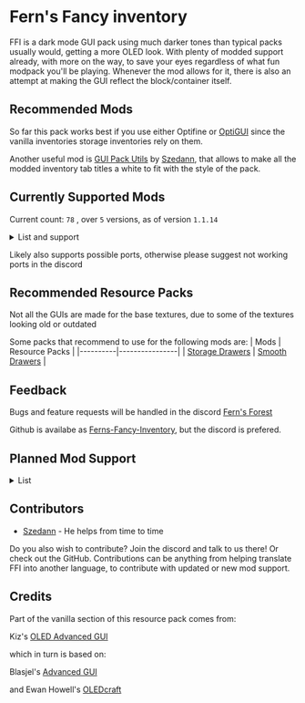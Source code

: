 # Fern's Fancy inventory
FFI is a dark mode GUI pack using much darker tones than typical packs usually would, getting a more OLED look. With plenty of modded support already, with more on the way, to save your eyes regardless of what fun modpack you'll be playing. Whenever the mod allows for it, there is also an attempt at making the GUI reflect the block/container itself.

## Recommended Mods
So far this pack works best if you use either Optifine or [OptiGUI](https://modrinth.com/mod/optigui) since the vanilla inventories storage inventories rely on them.

Another useful mod is [GUI Pack Utils](https://modrinth.com/mod/gui-pack-utils) by [Szedann](https://modrinth.com/user/Szedann), that allows to make all the modded inventory tab titles a white to fit with the style of the pack.
## Currently Supported Mods
Current count: 
`
78
`
, over 
`5` versions, as of version `1.1.14`
<details>
<summary>List and support</summary>

| X - Not supported | ✔ - Supported | ▲ - Partial support |
|:----:|:----:|:----:|

Partial support could mean that all inventories in the mod are dark, but not styled, or that some are styled and some aren't, or some remain light, or that it simply lacks support to remove the title of a GUI.

1.21 currently includes all the mod files from 1.20, but the mods are yet to update, so unless they change their files when updating, FFI should work when they get a 1.21 version.

---
| Mods     | 1.16 | 1.18 | 1.19 | 1.20 | 1.21 |
|----------|:----:|:----:|:----:|:----:|:----:|
| [Astral Sorcery](https://www.curseforge.com/minecraft/mc-mods/astral-sorcery) | ✔ | X | X | X | X |
| [Auth Me](https://modrinth.com/mod/auth-me) | ✔ | ✔ | ✔ | ✔ | ✔ |
| [Axiom](https://modrinth.com/mod/axiom) | X | X | X | ✔ | ✔ |
| [Backpacked](https://www.curseforge.com/minecraft/mc-mods/backpacked-fabric) | X | X | ✔ | ✔ | X |
| [BackSlot](https://modrinth.com/mod/backslot) | ✔| ✔ | ✔ | ✔ | ✔ |
| [Better Advancements](https://modrinth.com/mod/better-advancements) | ✔ | ✔ | ✔ | ✔ | ✔ |
| [Better Enchanting](https://modrinth.com/mod/better-enchanting) | X | X | X | ✔ | ✔ |
| [Better Stats](https://modrinth.com/mod/better-stats) | X | ✔ | ✔ | ✔ | ✔ |
| [Brewin' And Chewin'](https://modrinth.com/mod/brewin-and-chewin-fabric/versions) | X | X | ✔ | ✔ | ✔ |
| [Camera Utils](https://modrinth.com/mod/camera-utils) | X | ✔ | ✔ | ✔ | ✔ |
| [Capes](https://modrinth.com/mod/capes) | X | ✔ | ✔ | ✔ | X |
| [CC: Tweaked](https://modrinth.com/mod/cc-tweaked/) | ✔ | ✔ | ✔ | ✔ | ✔ |
| [Chat Patches](https://modrinth.com/mod/chatpatches) | X | ✔ | ✔ | ✔ | ✔ |
| [Chunk Loaders](https://modrinth.com/mod/chunk-loaders) | ✔ | ✔ | ✔ | ✔ | ✔ |
| [Cosmetic Armor](https://modrinth.com/mod/cosmetic-armor) | ✔ | ✔ | ✔ | ✔ | ✔ |
| [Cosmetic Armor Reworked](https://www.curseforge.com/minecraft/mc-mods/cosmetic-armor-reworked) | ✔ | ✔ | ✔ | ✔ | ✔ |
| [Create](https://modrinth.com/mod/create) | ✔ | ✔ | ✔ | ✔ | ✔ |
| [Create Big Cannons](https://modrinth.com/mod/create-big-cannons) | X | ✔ | ✔ | ✔ | ✔ |
| [Create Enchantment Industry](https://modrinth.com/mod/create-enchantment-industry) | X | X | ✔ | ✔ | ✔ |
| [Create: Estrogen](https://modrinth.com/mod/estrogen) | X | ✔ | ✔ | ✔ | X |
| [Create Nuclear](https://modrinth.com/mod/createnuclear) | X | X | X | ✔ | X |
| [Create: Numismatics](https://modrinth.com/mod/numismatics) | X | X | X | ✔ | ✔ |
| [Create: Railways Navigator](https://modrinth.com/mod/create-railways-navigator) | X | ✔ | ✔ | ✔ | ✔ |
| [Create: Steam 'n' Rails](https://modrinth.com/mod/create-steam-n-rails) | X | X | ✔ | ✔ | ✔ |
| [Curios](https://modrinth.com/mod/curios) | ✔ | ✔ | ✔ | ✔ | ✔ |
| [Detail Armor Bar](https://modrinth.com/mod/detail-armor-bar) | ✔ | ✔ | ✔ | ✔ | ✔ |
| [Diet](https://modrinth.com/mod/diet) | ▲ | ▲ | ▲ | ▲ | ▲ |
| [Easy Anvils](https://modrinth.com/mod/easy-anvils) | X | ✔ | ✔ | ✔ | ✔ |
| [Elegant Armour](https://modrinth.com/mod/elegantarmour) | X | X | ✔ | ✔ | ✔ |
| [Embers Rekindled](https://modrinth.com/mod/embers) | X | X | X | ✔ | ✔ |
| [EMI](https://modrinth.com/mod/emi) | X | ✔ | ✔ | ✔ | ✔ |
| [Enchancement](https://modrinth.com/mod/enchancement) | X | ✔ | ✔ | ✔ | ✔ |
| [Entity Texture Features](https://modrinth.com/mod/entitytexturefeatures) | ✔ | ✔ | ✔ | ✔ | ✔ |
| [Exposure](https://modrinth.com/mod/exposure) | X | X | ▲ | ✔ | ✔ |
| [Expanded delight](https://modrinth.com/mod/expanded-delight) | X | ✔ | ✔ | ✔ | ✔ |
| [Extreme Sound Muffler](https://modrinth.com/mod/extreme_sound_muffler) | X | ✔ | ✔ | ✔ | ✔ |
| [Fabric](https://fabricmc.net/) | ✔ | ✔ | ✔ | ✔ | ✔ |
| [Farmer's Delight](https://modrinth.com/mod/farmers-delight) | ✔ | ✔ | ✔ | ✔ | ✔ |
| [Farmer's Respite](https://www.curseforge.com/minecraft/mc-mods/farmers-respite) | ✔ | ✔ | ✔ | ✔ | ✔ |
| [Firorize](https://modrinth.com/mod/firorize) | ✔ | ✔ | ✔ | ✔ | ✔ |
| [FTB Library](https://www.curseforge.com/minecraft/mc-mods/ftb-library-forge) | ✔ | ✔ | ✔ | ✔ | ✔ |
| [FTB Quests](https://www.curseforge.com/minecraft/mc-mods/ftb-quests-forge) | ✔ | ✔ | ✔ | ✔  | ✔ |
| [FTB Teams](https://www.curseforge.com/minecraft/mc-mods/ftb-teams-forge) | ✔ | ✔ | ✔ | ✔ | ✔ |
| [Immersive Engineering](https://modrinth.com/mod/immersiveengineering) | ▲ | ▲ | ▲ | ▲ | ▲ |
| [Inventorio](https://modrinth.com/mod/inventorio) | ✔ | ✔ | ✔ | ✔ | ✔ |
| [Inventory Management](https://modrinth.com/mod/inventory-management) | X | ✔ | ✔ | ✔ | ✔ |
| [Inventory Profiles Next](https://modrinth.com/mod/inventory-profiles-next) | ✔ | ✔ | ✔ | ✔ | ✔ |
| [Iris Shaders](https://modrinth.com/mod/iris) | ✔ | ✔ | ✔ | ✔ | ✔ |
| [ItemSwapper](https://modrinth.com/plugin/itemswapper) | X | ✔ | ✔ | ✔ | ✔ |
| [JEI](https://modrinth.com/mod/jei) | ✔ | ✔ | ✔ | ✔ | ✔ |
| [Litematica](https://modrinth.com/mod/litematica) | ✔ | ✔ | ✔ | ✔ | ✔ |
| [MaLiLib](https://modrinth.com/mod/malilib) | ✔ | ✔ | ✔ | ✔ | ✔ |
| [Malum](https://modrinth.com/mod/malum) | X | ✔ | ✔ | ✔ | ✔ |
| [Mantle](https://modrinth.com/mod/mantle) | ✔ | ✔ | ✔ | ✔ | X |
| [MidnightControls](https://modrinth.com/mod/midnightcontrols) | ✔ | ✔ | ✔ | ✔ | ✔ |
| [Miner's Delight](https://modrinth.com/mod/miners-delight) | X | ✔ | ✔ | ✔ | ✔ |
| [Mod Menu](https://modrinth.com/mod/modmenu) | ✔ | ✔ | ✔ | ✔ | ✔ |
| [No Chat Reports](https://modrinth.com/mod/no-chat-reports) | X | ✔ | ✔ | ✔ | ✔ |
| [ObsidianUI](https://modrinth.com/mod/obsidianui) | ✔ | ✔ | ✔ | ✔ | ✔ |
| [Quark](https://modrinth.com/mod/quark) | ✔ | ✔ | ✔ | ✔ | ✔ |
| [REI](https://modrinth.com/mod/rei) | ✔ | ✔ | ✔ | ✔ | ✔ |
| [ReplayMod](https://modrinth.com/mod/replaymod) | ✔ | ✔ | ✔ | ✔ | ✔ |
| [Resourcify](https://modrinth.com/mod/resourcify) | ✔ | ✔ | ✔ | ✔ | ✔ |
| [Screenshot Viewer](https://modrinth.com/mod/screenshot-viewer/versions) | ✔ | ✔ | ✔ | ✔ | ✔ |
| [SeasonHUD](https://modrinth.com/mod/seasonhud) | ✔ | ✔ | ✔ | ✔ | ✔ |
| [Show Me Your Skin!](https://modrinth.com/mod/show-me-your-skin) | X | ✔ | ✔ | ✔ | ✔ |
| [Simple Discord RPC](https://modrinth.com/mod/simple-discord-rpc) | ✔ | ✔ | ✔ | ✔ | ✔ |
| [Simple Voice Chat](https://modrinth.com/plugin/simple-voice-chat) | ✔ | ✔ | ✔ | ✔ | ✔ |
| [Storage Drawers](https://modrinth.com/mod/storagedrawers) | ✔ | ✔ | ✔ | ✔ | ✔ |
| [Supplementaries](https://modrinth.com/mod/supplementaries) | ✔ | ✔ | ✔ | ✔ | ✔ |
| [Tinkers' Construct](https://modrinth.com/mod/tinkers-construct) | ▲ | ▲ | ▲ | ▲ | X |
| [Trinkets](https://modrinth.com/mod/trinkets) | X | ✔ | ✔ | ✔ | ✔ |
| [Universal Graves](https://modrinth.com/mod/universal-graves) | X | ✔ | ✔ | ✔ | ✔ |
| [Utility Belt](https://modrinth.com/mod/utility-belt) | X | X | ▲ | ▲ | ▲ |
| [Vanilla Notebook](https://modrinth.com/mod/notebook) | X | ✔ | ✔ | ✔ | ✔ |
| [What Are They Up To (Watut)](https://modrinth.com/mod/what-are-they-up-to) | ✔ | ✔ | ✔ | ✔ | ✔ |
| [Wired Redstone](https://modrinth.com/mod/wiredredstone) | X | ✔ | ✔ | ✔ | ✔ |
| [Xaero's Minimap](https://modrinth.com/mod/xaeros-minimap) | ✔ | ✔ | ✔ | ✔ | ✔ |
</details>

Likely also supports possible ports, otherwise please suggest not working ports in the discord

## Recommended Resource Packs
Not all the GUIs are made for the base textures, due to some of the textures looking old or outdated

Some packs that recommend to use for the following mods are:
| Mods     | Resource Packs |
|----------|----------------|
| [Storage Drawers](https://modrinth.com/mod/storagedrawers) | [Smooth Drawers](https://modrinth.com/resourcepack/smooth-drawers) |

## Feedback
Bugs and feature requests will be handled in the discord
[Fern's Forest](https://discord.gg/3bgQsPYwZb)

Github is availabe as [Ferns-Fancy-Inventory](https://github.com/akkini1/Ferns-Fancy-Inventory), but the discord is prefered.

## Planned Mod Support

<details>
<summary>List</summary>

  ### 1.20 related update
  ---

  - [Armourer's workshop](https://modrinth.com/mod/armourers-workshop)
  - [daves building extended](https://www.curseforge.com/minecraft/mc-mods/daves-building-extended)
  - [Amendments](https://modrinth.com/mod/amendments)
  - [Aquaculture](https://modrinth.com/mod/aquaculture)
  - [Builder's Delight](https://modrinth.com/mod/builders-delight)
  - [Chipped](https://modrinth.com/mod/chipped)
  - [Cloth Config API](https://modrinth.com/mod/cloth-config)
  - [Etched](https://modrinth.com/mod/etched)
  - [Exposure Catalog](https://modrinth.com/mod/exposure-catalog)
  - [Forbidden and Arcanus ](https://modrinth.com/mod/forbidden-arcanus)
  - [Framed Blocks](https://modrinth.com/mod/framedblocks)
  - [Inventory HUD+](https://www.curseforge.com/minecraft/mc-mods/inventory-hud-forge)
  - [Inventory Tabs](https://modrinth.com/mod/inventory-tabs)
  - [Inventory Tabs (updated)](https://modrinth.com/mod/inventory-tabs-updated)
  - [Just Enough Professions (JEP)](https://modrinth.com/mod/just-enough-professions-jep)
  - [Just Enough Resources](https://modrinth.com/mod/just-enough-resources-jer)
  - [[Let's Do] API](https://modrinth.com/mod/do-api)
  - [[Let's Do] Bakery](https://modrinth.com/mod/lets-do-bakery)
  - [[Let's Do] Beachparty](https://modrinth.com/mod/lets-do-beachparty)
  - [[Let's Do] Brewery](https://modrinth.com/mod/lets-do-brewery)
  - [[Let's Do] Candlelight](https://modrinth.com/mod/lets-do-candlelight)
  - [[Let's Do] HerbalBrews](https://modrinth.com/mod/lets-do-herbalbrews)
  - [[Let's Do] Meadow](https://modrinth.com/mod/lets-do-meadow)
  - [[Let's Do] Vinery](https://modrinth.com/mod/lets-do-vinery)
  - [Macaw's Furniture](https://modrinth.com/mod/macaws-furniture)
  - [Polymorph](https://modrinth.com/mod/polymorph)
  - [Rechiseled](https://modrinth.com/mod/rechiseled)
  - [Sophisticated Core](https://www.curseforge.com/minecraft/mc-mods/sophisticated-core)
  - [Tool Belt](https://www.curseforge.com/minecraft/mc-mods/tool-belt)
  ### 1.18 related update
  ---
  
   - [Beyond Earth](https://modrinth.com/mod/beyond-earth)
   - [Clockwork](https://modrinth.com/mod/create-clockwork)
   - [Control Engineering](https://modrinth.com/mod/control-engineering)
   - [Cooking for blockheads](https://modrinth.com/mod/cooking-for-blockheads)
   - [Corpse](https://modrinth.com/mod/corpse)
   - [Create: Connected](https://modrinth.com/mod/create-connected)
   - [Create: Misc and Things](https://modrinth.com/mod/create-misc-and-things)
   - Create Casing
   - [Enchanting Infuser](https://modrinth.com/mod/enchanting-infuser)
   - [Engineer's Decor](https://modrinth.com/mod/engineersdecor)
   - [Eureka](https://modrinth.com/mod/eureka)
   - [Farming for blockheads](https://modrinth.com/mod/farming-for-blockheads)
   - [Immersive engineering (full support)](https://modrinth.com/mod/immersiveengineering)
   - [Immersive petroleum](https://www.curseforge.com/minecraft/mc-mods/immersive-petroleum)
   - Locksmith
   - [Polymorph](https://modrinth.com/mod/polymorph)
   - [Simple Planes](https://modrinth.com/mod/simple-planes)
   - [Sophisticated Backpacks](https://www.curseforge.com/minecraft/mc-mods/sophisticated-backpacks)
   - Spawner mod?
   - [Tinkers' Construct (full support)](https://modrinth.com/mod/tinkers-construct)
   - [Toast Control](https://www.curseforge.com/minecraft/mc-mods/toast-control)
   - Tool levelling
   - [ToroHealth Damage Indicators](https://www.curseforge.com/minecraft/mc-mods/torohealth-damage-indicators)

  ### 1.16 related update
  ---

  None at the moment
  
  ### Unrelated update

  ---
   - [Applied Energistics 2](https://modrinth.com/mod/ae2)
   - [Botania](https://modrinth.com/mod/botania)
   - [Refined Storage](https://modrinth.com/mod/refined-storage)

### Modpacks im gonna fix support for some day

  ---
  
   - [Better MC [FABRIC] - BMC1](https://www.curseforge.com/minecraft/modpacks/better-mc-fabric-bmc1)
   - [Better MC [FORGE] - BMC3](https://www.curseforge.com/minecraft/modpacks/better-mc-forge-bmc3)


  ### Mods that should really be reworked

  ---
  
   - [Better Stats](https://modrinth.com/mod/better-stats)
  
</details>

## Contributors
 - [Szedann](https://modrinth.com/user/Szedann) - He helps from time to time
 
Do you also wish to contribute? Join the discord and talk to us there! Or check out the GitHub. Contributions can be anything from helping translate FFI into another language, to contribute with updated or new mod support.
## Credits
Part of the vanilla section of this resource pack comes from:

Kiz's [OLED Advanced GUI](https://www.planetminecraft.com/texture-pack/dark-advanced-gui/)

which in turn is based on:

Blasjel's [Advanced GUI](https://www.planetminecraft.com/texture-pack/custom-gui/)

and
Ewan Howell's [OLEDcraft](https://www.planetminecraft.com/texture-pack/oledcraft/)